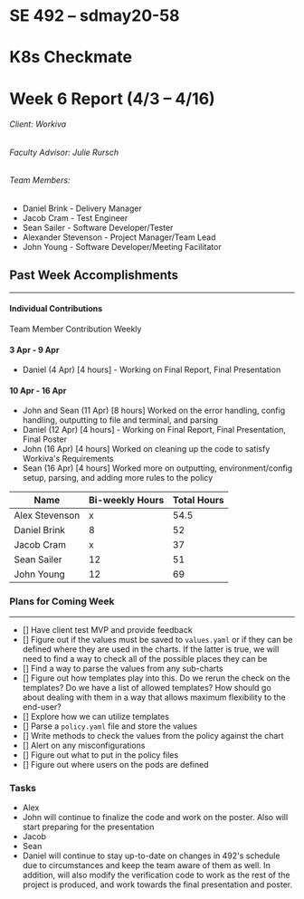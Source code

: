 SE 492 – sdmay20-58
===
# K8s Checkmate
# Week 6 Report (4/3 – 4/16)
###### Client: Workiva
###### Faculty Advisor: Julie Rursch
###### Team Members:
- Daniel Brink - Delivery Manager
- Jacob Cram - Test Engineer
- Sean Sailer - Software Developer/Tester
- Alexander Stevenson - Project Manager/Team Lead
- John Young - Software Developer/Meeting Facilitator


## Past Week Accomplishments
---
#### Individual Contributions
Team Member Contribution Weekly


#### 3 Apr - 9 Apr
- Daniel (4 Apr) [4 hours] - Working on Final Report, Final Presentation


#### 10 Apr - 16 Apr
- John and Sean (11 Apr) [8 hours] Worked on the error handling, config handling, outputting to file and terminal, and parsing
- Daniel (12 Apr) [4 hours] - Working on Final Report, Final Presentation, Final Poster
- John (16 Apr) [4 hours] Worked on cleaning up the code to satisfy Workiva's Requirements
- Sean (16 Apr) [4 hours] Worked more on outputting, environment/config setup, parsing, and adding more rules to the policy



| Name  | Bi-weekly Hours | Total Hours  |
|---|---|---|
| Alex Stevenson  | x | 54.5  |
| Daniel Brink  | 8 | 52  |
| Jacob Cram  | x | 37 |
| Sean Sailer  | 12 | 51  |
| John Young  | 12 | 69 |


### Plans for Coming Week
---
- [] Have client test MVP and provide feedback
- [] Figure out if the values must be saved to `values.yaml` or if they can be defined where they are used in the charts. If the latter is true, we will need to find a way to check all of the possible places they can be
- [] Find a way to parse the values from any sub-charts
- [] Figure out how templates play into this. Do we rerun the check on the templates? Do we have a list of allowed templates? How should go about dealing with them in a way that allows maximum flexibility to the end-user?
- [] Explore how we can utilize templates
- [] Parse a `policy.yaml` file and store the values
- [] Write methods to check the values from the policy against the chart
- [] Alert on any misconfigurations
- [] Figure out what to put in the policy files
- [] Figure out where users on the pods are defined

### Tasks 

- Alex  
- John will continue to finalize the code and work on the poster. Also will start preparing for the presentation 
- Jacob 
- Sean 
- Daniel will continue to stay up-to-date on changes in 492's schedule due to circumstances and keep the team aware of them as well.  In addition, will also modify the verification code to work as the rest of the project is produced, and work towards the final presentation and poster.
